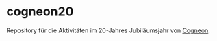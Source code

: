 # cogneon20
Repository für die Aktivitäten im 20-Jahres Jubiläumsjahr von [Cogneon](https://cogneon.de).
